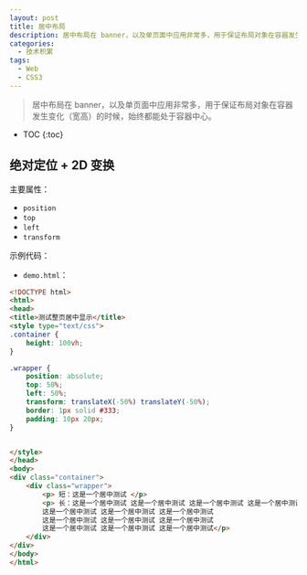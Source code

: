 ```yaml
---
layout: post
title: 居中布局
description: 居中布局在 banner，以及单页面中应用非常多，用于保证布局对象在容器发生变化（宽高）的时候，始终都能处于容器中心。
categories: 
  - 技术积累
tags: 
  - Web
  - CSS3
---
```


> 居中布局在 banner，以及单页面中应用非常多，用于保证布局对象在容器发生变化（宽高）的时候，始终都能处于容器中心。

<!-- more -->
* TOC
{:toc}

## 绝对定位 + 2D 变换

主要属性：

- `position`
- `top`
- `left`
- `transform`

示例代码：

- `demo.html`：

```html
<!DOCTYPE html>
<html>
<head>
<title>测试整页居中显示</title>
<style type="text/css">
.container {
	height: 100vh;
}

.wrapper {
	position: absolute;
	top: 50%;
	left: 50%;
	transform: translateX(-50%) translateY(-50%);
	border: 1px solid #333;
	padding: 10px 20px;
}


</style>
</head>
<body>
<div class="container">
	<div class="wrapper">
		<p> 短：这是一个居中测试 </p>
		<p> 长：这是一个居中测试 这是一个居中测试 这是一个居中测试 这是一个居中测试 
		这是一个居中测试 这是一个居中测试 这是一个居中测试 
		这是一个居中测试 这是一个居中测试 这是一个居中测试 
		这是一个居中测试 这是一个居中测试 这是一个居中测试</p>
	</div>
</div>
</body>
</html>
```
